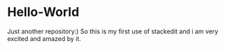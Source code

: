 # Hello-World
Just another repository:)
So this is my first use of stackedit and i am very excited and amazed by it.
<!--stackedit_data:
eyJoaXN0b3J5IjpbNzEzNjM3OTgxXX0=
-->